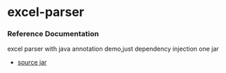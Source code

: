 # excel-parser

### Reference Documentation

excel parser with java annotation demo,just dependency injection one jar

* [source jar](https://github.com/nvenky/excel-parser)
